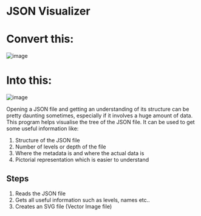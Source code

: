 # JSON Visualizer
# Convert this:
![image](https://github.com/avezshariq/json_visualizer/assets/79614977/c157e9fd-922b-4d04-988a-9b3b5974f50c)
# Into this:
![image](https://github.com/avezshariq/json_visualizer/assets/79614977/4d17127c-bdde-4bd3-8b79-d4b8199535d2)

Opening a JSON file and getting an understanding of its structure can be pretty daunting sometimes, especially if it involves a huge amount of data. This program helps visualise the tree of the JSON file. It can be used to get some useful information like:
1. Structure of the JSON file
2. Number of levels or depth of the file
3. Where the metadata is and where the actual data is
4. Pictorial representation which is easier to understand

## Steps
1. Reads the JSON file
2. Gets all useful information such as levels, names etc..
3. Creates an SVG file (Vector Image file) 



